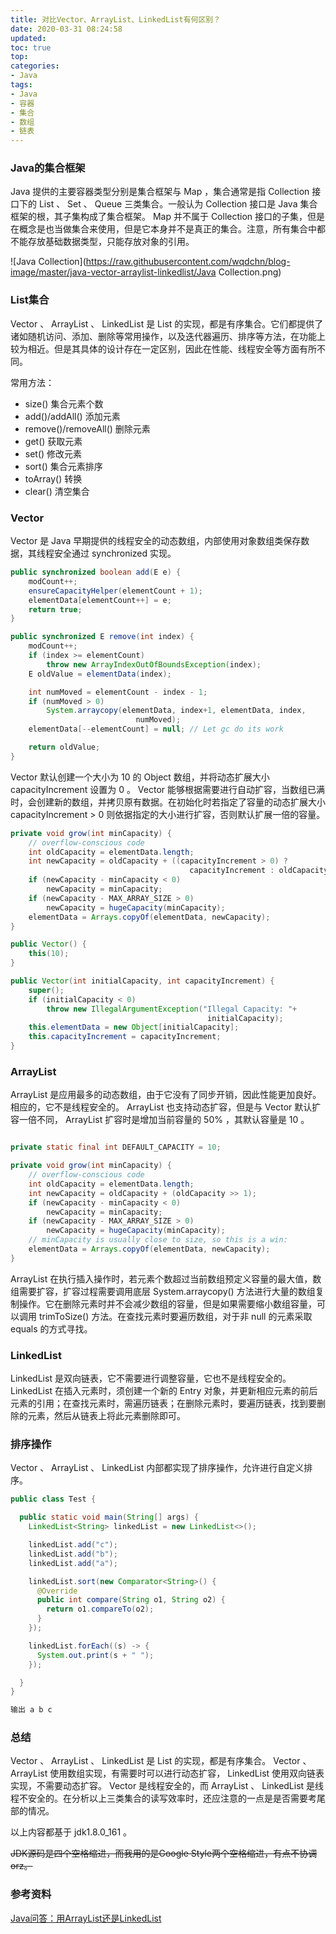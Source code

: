 ```yaml
---
title: 对比Vector、ArrayList、LinkedList有何区别？
date: 2020-03-31 08:24:58
updated: 
toc: true
top: 
categories: 
- Java
tags:
- Java
- 容器
- 集合
- 数组
- 链表
---
```


<!-- more -->

### Java的集合框架

 Java 提供的主要容器类型分别是集合框架与 Map ，集合通常是指 Collection 接口下的 List 、 Set 、 Queue 三类集合。一般认为 Collection 接口是 Java 集合框架的根，其子集构成了集合框架。 Map 并不属于 Collection 接口的子集，但是在概念是也当做集合来使用，但是它本身并不是真正的集合。注意，所有集合中都不能存放基础数据类型，只能存放对象的引用。

![Java Collection](https://raw.githubusercontent.com/wqdchn/blog-image/master/java-vector-arraylist-linkedlist/Java Collection.png)


### List集合

 Vector 、 ArrayList 、 LinkedList 是 List 的实现，都是有序集合。它们都提供了诸如随机访问、添加、删除等常用操作，以及迭代器遍历、排序等方法，在功能上较为相近。但是其具体的设计存在一定区别，因此在性能、线程安全等方面有所不同。

常用方法：

- size() 集合元素个数
- add()/addAll() 添加元素
- remove()/removeAll() 删除元素
- get() 获取元素
- set() 修改元素
- sort() 集合元素排序
- toArray() 转换
- clear() 清空集合

### Vector

 Vector 是 Java 早期提供的线程安全的动态数组，内部使用对象数组类保存数据，其线程安全通过 synchronized 实现。

```Java
public synchronized boolean add(E e) {
    modCount++;
    ensureCapacityHelper(elementCount + 1);
    elementData[elementCount++] = e;
    return true;
}

public synchronized E remove(int index) {
    modCount++;
    if (index >= elementCount)
        throw new ArrayIndexOutOfBoundsException(index);
    E oldValue = elementData(index);

    int numMoved = elementCount - index - 1;
    if (numMoved > 0)
        System.arraycopy(elementData, index+1, elementData, index,
                            numMoved);
    elementData[--elementCount] = null; // Let gc do its work

    return oldValue;
}
```

 Vector 默认创建一个大小为 10 的 Object 数组，并将动态扩展大小 capacityIncrement 设置为 0 。 Vector 能够根据需要进行自动扩容，当数组已满时，会创建新的数组，并拷贝原有数据。在初始化时若指定了容量的动态扩展大小 capacityIncrement > 0 则依据指定的大小进行扩容，否则默认扩展一倍的容量。

```Java
private void grow(int minCapacity) {
    // overflow-conscious code
    int oldCapacity = elementData.length;
    int newCapacity = oldCapacity + ((capacityIncrement > 0) ?
                                        capacityIncrement : oldCapacity);
    if (newCapacity - minCapacity < 0)
        newCapacity = minCapacity;
    if (newCapacity - MAX_ARRAY_SIZE > 0)
        newCapacity = hugeCapacity(minCapacity);
    elementData = Arrays.copyOf(elementData, newCapacity);
}

public Vector() {
    this(10);
}

public Vector(int initialCapacity, int capacityIncrement) {
    super();
    if (initialCapacity < 0)
        throw new IllegalArgumentException("Illegal Capacity: "+
                                            initialCapacity);
    this.elementData = new Object[initialCapacity];
    this.capacityIncrement = capacityIncrement;
}
```
### ArrayList

 ArrayList 是应用最多的动态数组，由于它没有了同步开销，因此性能更加良好。相应的，它不是线程安全的。 ArrayList 也支持动态扩容，但是与 Vector 默认扩容一倍不同， ArrayList 扩容时是增加当前容量的 50% ，其默认容量是 10 。

```Java

private static final int DEFAULT_CAPACITY = 10;

private void grow(int minCapacity) {
    // overflow-conscious code
    int oldCapacity = elementData.length;
    int newCapacity = oldCapacity + (oldCapacity >> 1);
    if (newCapacity - minCapacity < 0)
        newCapacity = minCapacity;
    if (newCapacity - MAX_ARRAY_SIZE > 0)
        newCapacity = hugeCapacity(minCapacity);
    // minCapacity is usually close to size, so this is a win:
    elementData = Arrays.copyOf(elementData, newCapacity);
}
```

 ArrayList 在执行插入操作时，若元素个数超过当前数组预定义容量的最大值，数组需要扩容，扩容过程需要调用底层 System.arraycopy() 方法进行大量的数组复制操作。它在删除元素时并不会减少数组的容量，但是如果需要缩小数组容量，可以调用 trimToSize() 方法。在查找元素时要遍历数组，对于非 null 的元素采取 equals 的方式寻找。

### LinkedList

 LinkedList 是双向链表，它不需要进行调整容量，它也不是线程安全的。 LinkedList 在插入元素时，须创建一个新的 Entry 对象，并更新相应元素的前后元素的引用；在查找元素时，需遍历链表；在删除元素时，要遍历链表，找到要删除的元素，然后从链表上将此元素删除即可。

### 排序操作

 Vector 、 ArrayList 、 LinkedList 内部都实现了排序操作，允许进行自定义排序。

```Java
public class Test {

  public static void main(String[] args) {
    LinkedList<String> linkedList = new LinkedList<>();

    linkedList.add("c");
    linkedList.add("b");
    linkedList.add("a");

    linkedList.sort(new Comparator<String>() {
      @Override
      public int compare(String o1, String o2) {
        return o1.compareTo(o2);
      }
    });

    linkedList.forEach((s) -> {
      System.out.print(s + " ");
    });

  }
}

输出 a b c 
```


### 总结

 Vector 、 ArrayList 、 LinkedList 是 List 的实现，都是有序集合。 Vector 、 ArrayList 使用数组实现，有需要时可以进行动态扩容， LinkedList 使用双向链表实现，不需要动态扩容。 Vector 是线程安全的，而 ArrayList 、 LinkedList 是线程不安全的。在分析以上三类集合的读写效率时，还应注意的一点是是否需要考尾部的情况。

以上内容都基于 jdk1.8.0_161 。

~~JDK源码是四个空格缩进，而我用的是Google Style两个空格缩进，有点不协调orz。~~

### 参考资料

[Java问答：用ArrayList还是LinkedList](https://mp.weixin.qq.com/s?__biz=MjM5NzMyMjAwMA==&mid=2651485602&idx=2&sn=569035c3b6bd1a1028df03517418e84a&chksm=bd2519dd8a5290cb32f88a88fc8f57799b5d25e79452bc66749f83c40f593509931506603623&mpshare=1&scene=1&srcid=&sharer_sharetime=1575123269344&sharer_shareid=3c5653a301d37ee49e0cb689e723404f#rd)
